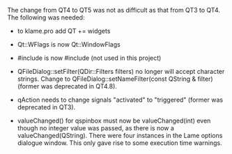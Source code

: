 The change from QT4 to QT5 was not as difficult as that from QT3 to QT4.
The following was needed:

* to klame.pro add QT += widgets

* Qt::WFlags is now Qt::WindowFlags

* #include <QtGui> is now #include <QtWidgets> (not used in this project)

* QFileDialog::setFilter(QDir::Filters filters) no longer will accept character
strings. Change to QFileDialog::setNameFilter(const QString & filter)
(former was deprecated in QT4.8).

* qAction needs to change signals "activated" to "triggered" (former was
deprecated in QT3).

* valueChanged() for qspinbox must now be valueChanged(int) even though no
integer value was passed, as there is now a valueChanged(QString). There were
four instances in the Lame options dialogue window. This only gave rise to some
execution time warnings.

